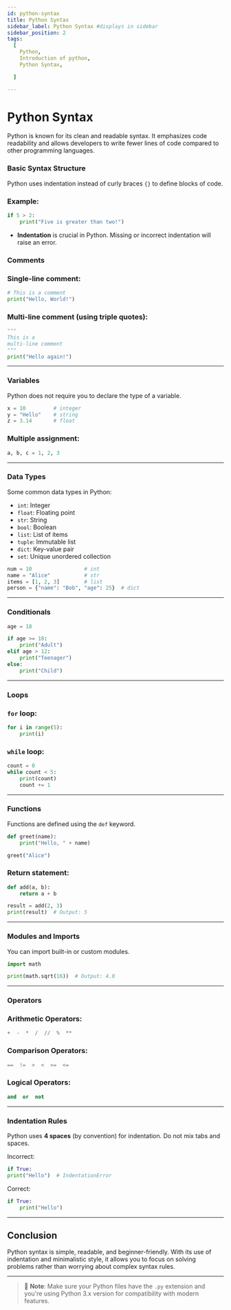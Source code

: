 ```yaml
---
id: python-syntax
title: Python Syntax
sidebar_label: Python Syntax #displays in sidebar
sidebar_position: 2
tags:
  [
    Python,
    Introduction of python,
    Python Syntax,

  ]

---
```


# Python Syntax

Python is known for its clean and readable syntax. It emphasizes code readability and allows developers to write fewer lines of code compared to other programming languages.

### Basic Syntax Structure

Python uses indentation instead of curly braces `{}` to define blocks of code.

### Example:

```python
if 5 > 2:
    print("Five is greater than two!")
````

* **Indentation** is crucial in Python. Missing or incorrect indentation will raise an error.


### Comments

### Single-line comment:

```python
# This is a comment
print("Hello, World!")
```

### Multi-line comment (using triple quotes):

```python
"""
This is a
multi-line comment
"""
print("Hello again!")
```

---

### Variables

Python does not require you to declare the type of a variable.

```python
x = 10         # integer
y = "Hello"    # string
z = 3.14       # float
```

### Multiple assignment:

```python
a, b, c = 1, 2, 3
```

---

### Data Types

Some common data types in Python:

* `int`: Integer
* `float`: Floating point
* `str`: String
* `bool`: Boolean
* `list`: List of items
* `tuple`: Immutable list
* `dict`: Key-value pair
* `set`: Unique unordered collection

```python
num = 10                 # int
name = "Alice"           # str
items = [1, 2, 3]        # list
person = {"name": "Bob", "age": 25}  # dict
```

---

### Conditionals

```python
age = 18

if age >= 18:
    print("Adult")
elif age > 12:
    print("Teenager")
else:
    print("Child")
```

---

### Loops

### `for` loop:

```python
for i in range(5):
    print(i)
```

### `while` loop:

```python
count = 0
while count < 5:
    print(count)
    count += 1
```

---

### Functions

Functions are defined using the `def` keyword.

```python
def greet(name):
    print("Hello, " + name)

greet("Alice")
```

### Return statement:

```python
def add(a, b):
    return a + b

result = add(2, 3)
print(result)  # Output: 5
```

---

### Modules and Imports

You can import built-in or custom modules.

```python
import math

print(math.sqrt(16))  # Output: 4.0
```

---

### Operators

### Arithmetic Operators:

```python
+  -  *  /  //  %  **
```

### Comparison Operators:

```python
==  !=  >  <  >=  <=
```

### Logical Operators:

```python
and  or  not
```

---

### Indentation Rules

Python uses **4 spaces** (by convention) for indentation. Do not mix tabs and spaces.

Incorrect:

```python
if True:
print("Hello")  # IndentationError
```

Correct:

```python
if True:
    print("Hello")  
```

---

## Conclusion

Python syntax is simple, readable, and beginner-friendly. With its use of indentation and minimalistic style, it allows you to focus on solving problems rather than worrying about complex syntax rules.

---

> 📌 **Note**: Make sure your Python files have the `.py` extension and you're using Python 3.x version for compatibility with modern features.
